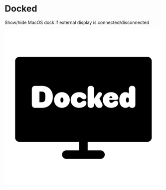 # Docked
Show/hide MacOS dock if external display is connected/disconnected

![Docked](Docked-icon.png?raw=true "LightSwitch")
